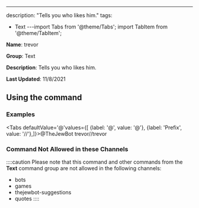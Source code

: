 ---
description: "Tells you who likes him."
tags:
  - Text
---import Tabs from '@theme/Tabs';
import TabItem from '@theme/TabItem';

**Name**: trevor

**Group**: Text

**Description**: Tells you who likes him.

**Last Updated**: 11/8/2021

## Using the command

### Examples
<Tabs defaultValue='@'values={[ {label: '@', value: '@'}, {label: 'Prefix', value: '//'},]}><TabItem value='@'>@TheJewBot trevor</TabItem><TabItem value='//'>//trevor</TabItem></Tabs>

### Command Not Allowed in these Channels
::::caution Please note that this command and other commands from the **Text** command group are not allowed in the following channels:
- bots
- games
- thejewbot-suggestions
- quotes
::::